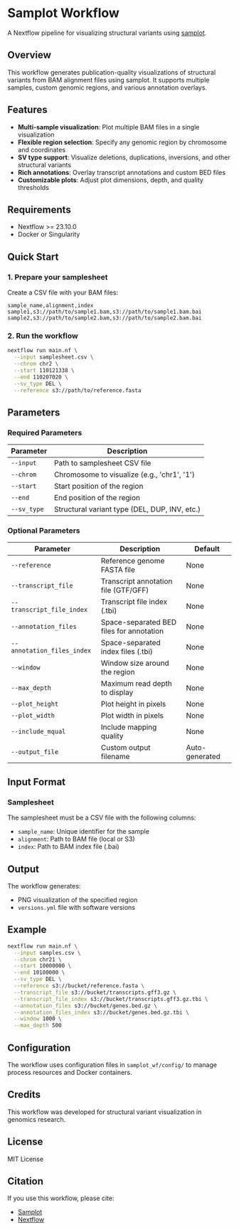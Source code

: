 # Samplot Workflow

A Nextflow pipeline for visualizing structural variants using [samplot](https://github.com/ryanlayer/samplot).

## Overview

This workflow generates publication-quality visualizations of structural variants from BAM alignment files using samplot. It supports multiple samples, custom genomic regions, and various annotation overlays.

## Features

- **Multi-sample visualization**: Plot multiple BAM files in a single visualization
- **Flexible region selection**: Specify any genomic region by chromosome and coordinates
- **SV type support**: Visualize deletions, duplications, inversions, and other structural variants
- **Rich annotations**: Overlay transcript annotations and custom BED files
- **Customizable plots**: Adjust plot dimensions, depth, and quality thresholds

## Requirements

- Nextflow >= 23.10.0
- Docker or Singularity

## Quick Start

### 1. Prepare your samplesheet

Create a CSV file with your BAM files:

```csv
sample_name,alignment,index
sample1,s3://path/to/sample1.bam,s3://path/to/sample1.bam.bai
sample2,s3://path/to/sample2.bam,s3://path/to/sample2.bam.bai
```

### 2. Run the workflow

```bash
nextflow run main.nf \
  --input samplesheet.csv \
  --chrom chr2 \
  --start 110121338 \
  --end 110207020 \
  --sv_type DEL \
  --reference s3://path/to/reference.fasta
```

## Parameters

### Required Parameters

| Parameter | Description |
|-----------|-------------|
| `--input` | Path to samplesheet CSV file |
| `--chrom` | Chromosome to visualize (e.g., 'chr1', '1') |
| `--start` | Start position of the region |
| `--end` | End position of the region |
| `--sv_type` | Structural variant type (DEL, DUP, INV, etc.) |

### Optional Parameters

| Parameter | Description | Default |
|-----------|-------------|---------|
| `--reference` | Reference genome FASTA file | None |
| `--transcript_file` | Transcript annotation file (GTF/GFF) | None |
| `--transcript_file_index` | Transcript file index (.tbi) | None |
| `--annotation_files` | Space-separated BED files for annotation | None |
| `--annotation_files_index` | Space-separated index files (.tbi) | None |
| `--window` | Window size around the region | None |
| `--max_depth` | Maximum read depth to display | None |
| `--plot_height` | Plot height in pixels | None |
| `--plot_width` | Plot width in pixels | None |
| `--include_mqual` | Include mapping quality | None |
| `--output_file` | Custom output filename | Auto-generated |

## Input Format

### Samplesheet

The samplesheet must be a CSV file with the following columns:

- `sample_name`: Unique identifier for the sample
- `alignment`: Path to BAM file (local or S3)
- `index`: Path to BAM index file (.bai)

## Output

The workflow generates:
- PNG visualization of the specified region
- `versions.yml` file with software versions

## Example

```bash
nextflow run main.nf \
  --input samples.csv \
  --chrom chr21 \
  --start 10000000 \
  --end 10100000 \
  --sv_type DEL \
  --reference s3://bucket/reference.fasta \
  --transcript_file s3://bucket/transcripts.gff3.gz \
  --transcript_file_index s3://bucket/transcripts.gff3.gz.tbi \
  --annotation_files s3://bucket/genes.bed.gz \
  --annotation_files_index s3://bucket/genes.bed.gz.tbi \
  --window 1000 \
  --max_depth 500
```

## Configuration

The workflow uses configuration files in `samplot_wf/config/` to manage process resources and Docker containers.

## Credits

This workflow was developed for structural variant visualization in genomics research.

## License

MIT License

## Citation

If you use this workflow, please cite:
- [Samplot](https://github.com/ryanlayer/samplot)
- [Nextflow](https://www.nextflow.io/)

